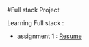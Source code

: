 #Full stack Project

Learning Full stack :
- assignment 1 : [Resume](https://ro706.github.io/rohit.mandal.fullstack/frontend/index.html)

